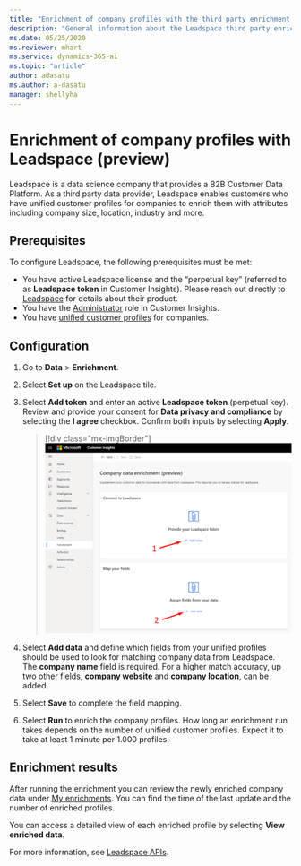 ```yaml
---
title: "Enrichment of company profiles with the third party enrichment Leadspace in Dynamics 365 Customer Insights | Microsoft Docs"
description: "General information about the Leadspace third party enrichment in Customer Insights."
ms.date: 05/25/2020
ms.reviewer: mhart
ms.service: dynamics-365-ai
ms.topic: "article"
author: adasatu
ms.author: a-dasatu
manager: shellyha
---
```


# Enrichment of company profiles with Leadspace (preview)

Leadspace is a data science company that provides a B2B Customer Data Platform. As a third party data provider, Leadspace enables customers who have unified customer profiles for companies to enrich them with attributes including company size, location, industry and more.

## Prerequisites

To configure Leadspace, the following prerequisites must be met:

- You have active Leadspace license and the “perpetual key” (referred to as **Leadspace token** in Customer Insights). Please reach out directly to [Leadspace](https://www.leadspace.com/products/leadspace-on-demand/) for details about their product.
- You have the [Administrator](pm-permissions.md#administrator) role in Customer Insights.
- You have [unified customer profiles](pm-profiles.md) for companies.

## Configuration

1. Go to **Data** > **Enrichment**.

1. Select **Set up** on the Leadspace tile.

1. Select **Add token** and enter an active **Leadspace token** (perpetual key). Review and provide your consent for **Data privacy and compliance** by selecting the **I agree** checkbox. Confirm both inputs by selecting **Apply**.

   > [!div class="mx-imgBorder"]
   > ![Leadspace configuration page](media/enrichment-leadspace-configuration.png "Leadspace configuration page")

1. Select **Add data** and define which fields from your unified profiles should be used to look for matching company data from Leadspace. The **company name** field is required. For a higher match accuracy, up two other fields, **company website** and **company location**, can be added.

1. Select **Save** to complete the field mapping.

1. Select **Run** to enrich the company profiles. How long an enrichment run takes depends on the number of unified customer profiles. Expect it to take at least 1 minute per 1.000 profiles.

## Enrichment results

After running the enrichment you can review the newly enriched company data under [My enrichments](pm-profiles.md). You can find the time of the last update and the number of enriched profiles.

You can access a detailed view of each enriched profile by selecting **View enriched data**.

For more information, see [Leadspace APIs](https://support.leadspace.com/hc/en-us/sections/201997649-API).
